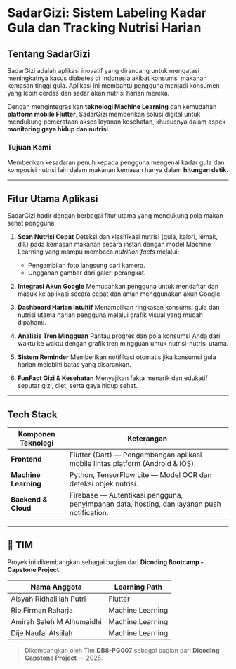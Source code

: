 # SadarGizi: Sistem Labeling Kadar Gula dan Tracking Nutrisi Harian

## Tentang SadarGizi

SadarGizi adalah aplikasi inovatif yang dirancang untuk mengatasi meningkatnya kasus diabetes di Indonesia akibat konsumsi makanan kemasan tinggi gula. Aplikasi ini membantu pengguna menjadi konsumen yang lebih cerdas dan sadar akan nutrisi harian mereka.

Dengan mengintegrasikan **teknologi Machine Learning** dan kemudahan **platform mobile Flutter**, SadarGizi memberikan solusi digital untuk mendukung pemerataan akses layanan kesehatan, khususnya dalam aspek **monitoring gaya hidup dan nutrisi**.

### Tujuan Kami

Memberikan kesadaran penuh kepada pengguna mengenai kadar gula dan komposisi nutrisi lain dalam makanan kemasan hanya dalam **hitungan detik**.

---

## Fitur Utama Aplikasi

SadarGizi hadir dengan berbagai fitur utama yang mendukung pola makan sehat pengguna:

1. **Scan Nutrisi Cepat**
   Deteksi dan klasifikasi nutrisi (gula, kalori, lemak, dll.) pada kemasan makanan secara instan dengan model Machine Learning yang mampu membaca *nutrition facts* melalui:

   * Pengambilan foto langsung dari kamera.
   * Unggahan gambar dari galeri perangkat.

2. **Integrasi Akun Google**
   Memudahkan pengguna untuk mendaftar dan masuk ke aplikasi secara cepat dan aman menggunakan akun Google.

3. **Dashboard Harian Intuitif**
   Menampilkan ringkasan konsumsi gula dan nutrisi utama harian pengguna melalui grafik visual yang mudah dipahami.

4. **Analisis Tren Mingguan**
   Pantau progres dan pola konsumsi Anda dari waktu ke waktu dengan grafik tren mingguan untuk nutrisi-nutrisi utama.

5. **Sistem Reminder**
   Memberikan notifikasi otomatis jika konsumsi gula harian melebihi batas yang disarankan.

6. **FunFact Gizi & Kesehatan**
   Menyajikan fakta menarik dan edukatif seputar gizi, diet, serta gaya hidup sehat.

---

## Tech Stack

| Komponen Teknologi   | Keterangan                                                                                 |
| -------------------- | ------------------------------------------------------------------------------------------ |
| **Frontend**         | Flutter (Dart) — Pengembangan aplikasi mobile lintas platform (Android & iOS).             |
| **Machine Learning** | Python, TensorFlow Lite — Model OCR dan deteksi objek nutrisi.                             |
| **Backend & Cloud**  | Firebase — Autentikasi pengguna, penyimpanan data, hosting, dan layanan push notification. |

---

## 👥 TIM

Proyek ini dikembangkan sebagai bagian dari **Dicoding Bootcamp - Capstone Project**.

| Nama Anggota              | Learning Path                             |
| ------------------------- | ----------------------------------------- |
| Aisyah Ridhalillah Putri  | Flutter                                   |
| Rio Firman Raharja        | Machine Learning                          |
| Amirah Saleh M Alhumaidhi | Machine Learning                          |
| Dije Naufal Atsiilah      | Machine Learning                          |

> Dikembangkan oleh Tim **DB8-PG007** sebagai bagian dari **Dicoding Capstone Project** — 2025.
